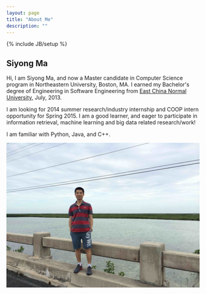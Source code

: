 ```yaml
---
layout: page
title: "About Me"
description: ""
---
```

{% include JB/setup %}

## Siyong Ma

Hi, I am Siyong Ma, and now a Master candidate in Computer Science program in Northeastern University, Boston, MA. I earned my Bachelor's degree of Engineering in Software Engineering from [East China Normal University](http://www.ecnu.edu.cn), July, 2013.

I am looking for 2014 summer research/industry internship and COOP intern opportunity for Spring 2015. I am a good learner, and eager to participate in information retrieval, machine learning and big data related research/work!

I am familiar with Python, Java, and C++. 

![Myself](/image/IMG_1521.jpg)